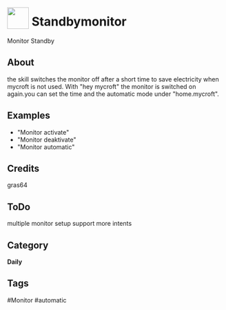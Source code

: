 # <img src="https://raw.githack.com/FortAwesome/Font-Awesome/master/svgs/solid/desktop.svg" card_color="#40DBB0" width="50" height="50" style="vertical-align:bottom"/> Standbymonitor
Monitor Standby

## About
the skill switches the monitor off after a short time to save electricity when mycroft is not used. With "hey mycroft" the monitor is switched on again.you can set the time and the automatic mode under "home.mycroft".

## Examples
* "Monitor activate"
* "Monitor deaktivate"
* "Monitor automatic"

## Credits
gras64

## ToDo
multiple monitor setup support
more intents

## Category
**Daily**

## Tags
#Monitor
#automatic
